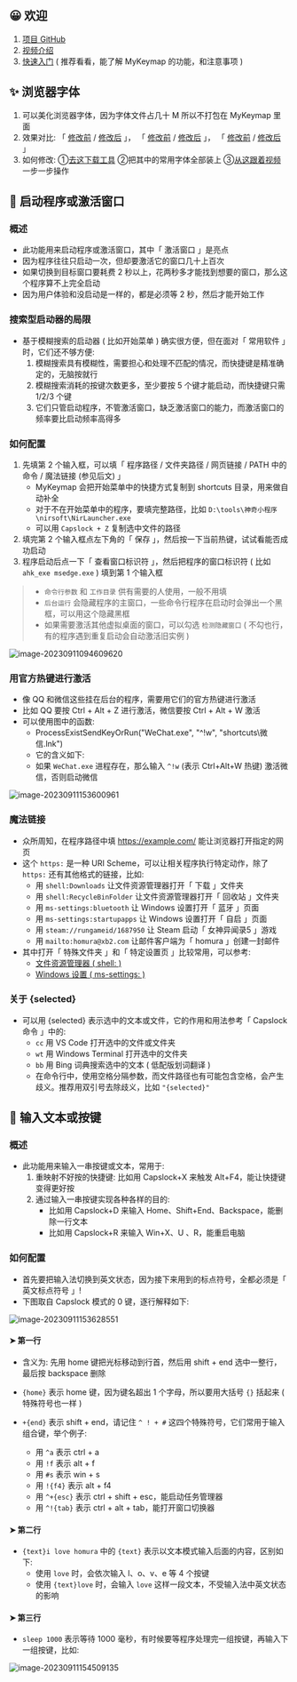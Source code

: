 ## 😀 欢迎

1. [项目 GitHub](https://github.com/xianyukang/MyKeymap)
2. [视频介绍](https://www.bilibili.com/video/BV1Sf4y1c7p8/)
3. [快速入门](https://xianyukang.com/MyKeymap.html#mykeymap-%E7%AE%80%E4%BB%8B) ( 推荐看看，能了解 MyKeymap 的功能，和注意事项 )



## ✨ 浏览器字体

1. 可以美化浏览器字体，因为字体文件占几十 M 所以不打包在 MyKeymap 里面
2. 效果对比: 「 [修改前](/font-compare/1.png) / [修改后](/font-compare/2.png) 」， 「 [修改前](/font-compare/3.png) / [修改后](/font-compare/4.png) 」， 「 [修改前](/font-compare/5.png) / [修改后](/font-compare/6.png) 」
3. 如何修改: ①[去这下载工具](https://www.bilibili.com/video/BV1pP4y187bR/) ②把其中的常用字体全部装上 ③[从这跟着视频](https://www.bilibili.com/video/BV1pP4y187bR?t=190.0)一步一步操作





## 🚀 启动程序或激活窗口 

### 概述

- 此功能用来启动程序或激活窗口，其中「 激活窗口 」是亮点
- 因为程序往往只启动一次，但却要激活它的窗口几十上百次
- 如果切换到目标窗口要耗费 2 秒以上，花两秒多才能找到想要的窗口，那么这个程序算不上完全启动
- 因为用户体验和没启动是一样的，都是必须等 2 秒，然后才能开始工作

### 搜索型启动器的局限

- 基于模糊搜索的启动器 ( 比如开始菜单 ) 确实很方便，但在面对「 常用软件 」时，它们还不够方便:
  1. 模糊搜索具有模糊性，需要担心和处理不匹配的情况，而快捷键是精准确定的，无脑按就行
  2. 模糊搜索消耗的按键次数更多，至少要按 5 个键才能启动，而快捷键只需 1/2/3 个键
  3. 它们只管启动程序，不管激活窗口，缺乏激活窗口的能力，而激活窗口的频率要比启动频率高得多

### 如何配置

1. 先填第 2 个输入框，可以填「 程序路径 / 文件夹路径 / 网页链接 / PATH 中的命令 / 魔法链接 (参见后文) 」 
   - MyKeymap 会把开始菜单中的快捷方式复制到 shortcuts 目录，用来做自动补全
   - 对于不在开始菜单中的程序，要填完整路径，比如 `D:\tools\神奇小程序\nirsoft\NirLauncher.exe`
   - 可以用 `Capslock + Z` 复制选中文件的路径
2. 填完第 2 个输入框点左下角的「 保存 」，然后按一下当前热键，试试看能否成功启动
3. 程序启动后点一下「 查看窗口标识符 」，然后把程序的窗口标识符 ( 比如 `ahk_exe msedge.exe` ) 填到第 1 个输入框

> - `命令行参数` 和 `工作目录` 供有需要的人使用，一般不用填
> - `后台运行` 会隐藏程序的主窗口，一些命令行程序在启动时会弹出一个黑框，可以用这个隐藏黑框
> - 如果需要激活其他虚拟桌面的窗口，可以勾选 `检测隐藏窗口` ( 不勾也行，有的程序遇到重复启动会自动激活旧实例 )

![image-20230911094609620](img/example01.png) 

### 用官方热键进行激活

- 像 QQ 和微信这些挂在后台的程序，需要用它们的官方热键进行激活
- 比如 QQ 要按 Ctrl + Alt + Z 进行激活，微信要按 Ctrl + Alt + W 激活
- 可以使用图中的函数:
  - ProcessExistSendKeyOrRun("WeChat.exe", "^!w", "shortcuts\微信.lnk")
  - 它的含义如下:
  - 如果 `WeChat.exe` 进程存在，那么输入 `^!w` (表示 Ctrl+Alt+W 热键) 激活微信，否则启动微信

![image-20230911153600961](img/example02.png) 

### 魔法链接

- 众所周知，在程序路径中填 https://example.com/ 能让浏览器打开指定的网页
- 这个 `https:` 是一种 URI Scheme，可以让相关程序执行特定动作，除了 `https:` 还有其他格式的链接，比如:
  - 用 `shell:Downloads` 让文件资源管理器打开「 下载 」文件夹
  - 用 `shell:RecycleBinFolder` 让文件资源管理器打开「 回收站 」文件夹
  - 用 `ms-settings:bluetooth` 让 Windows 设置打开「 蓝牙 」页面
  - 用 `ms-settings:startupapps` 让 Windows 设置打开「 自启 」页面
  - 用 `steam://rungameid/1687950` 让 Steam 启动「 女神异闻录5 」游戏
  - 用 `mailto:homura@xb2.com` 让邮件客户端为「 homura 」创建一封邮件
- 其中打开「 特殊文件夹 」和「 特定设置页 」比较常用，可以参考:
  - [文件资源管理器 ( shell: )](https://www.elevenforum.com/t/list-of-windows-11-shell-commands-for-shell-folder-shortcuts.1080/)
  - [Windows 设置 ( ms-settings: )](https://learn.microsoft.com/en-us/windows/uwp/launch-resume/launch-settings-app#ms-settings-uri-scheme-reference)

### 关于 {selected}

- 可以用 {selected} 表示选中的文本或文件，它的作用和用法参考「 Capslock 命令 」中的:
  - `cc` 用 VS Code 打开选中的文件或文件夹
  - `wt` 用 Windows Terminal 打开选中的文件夹
  - `bb` 用 Bing 词典搜索选中的文本 ( 低配版划词翻译 )
  - 在命令行中，使用空格分隔参数，而文件路径也有可能包含空格，会产生歧义。推荐用双引号去除歧义，比如 `"{selected}"`





## 💎 输入文本或按键

### 概述

- 此功能用来输入一串按键或文本，常用于:
  1. 重映射不好按的快捷键: 比如用 Capslock+X 来触发 Alt+F4，能让快捷键变得更好按
  2. 通过输入一串按键实现各种各样的目的: 
     - 比如用 Capslock+D 来输入 Home、Shift+End、Backspace，能删除一行文本
     - 比如用 Capslock+R 来输入 Win+X、U 、R，能重启电脑

### 如何配置

- 首先要把输入法切换到英文状态，因为接下来用到的标点符号，全都必须是「 英文标点符号 」!
- 下图取自 Capslock 模式的 0 键，逐行解释如下:

![image-20230911153628551](img/example03.png) 

#### ➤ 第一行

- 含义为: 先用 home 键把光标移动到行首，然后用 shift + end 选中一整行，最后按 backspace 删除

- `{home}` 表示 home 键，因为键名超出 1 个字母，所以要用大括号 `{}` 括起来 ( 特殊符号也一样 )
- `+{end}` 表示 shift + end，请记住 `^ ! + #` 这四个特殊符号，它们常用于输入组合键，举个例子:
  - 用 `^a` 表示 ctrl + a
  - 用 `!f` 表示 alt + f
  - 用 `#s` 表示 win + s
  - 用 `!{f4}` 表示 alt + f4
  - 用 `^+{esc}` 表示 ctrl + shift + esc，能启动任务管理器
  - 用 `^!{tab}` 表示 ctrl + alt + tab，能打开窗口切换器

#### ➤ 第二行

- `{text}i love homura` 中的 `{text}` 表示以文本模式输入后面的内容，区别如下:
  - 使用 `love` 时，会依次输入 l、o、v、e 等 4 个按键
  - 使用 `{text}love` 时，会输入 `love` 这样一段文本，不受输入法中英文状态的影响

#### ➤ 第三行

- `sleep 1000` 表示等待 1000 毫秒，有时候要等程序处理完一组按键，再输入下一组按键，比如:

![image-20230911154509135](img/example04.png) 

